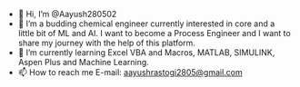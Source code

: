 - 👋 Hi, I’m @Aayush280502
- 👀 I’m a budding chemical engineer currently interested in core and a little bit of ML and AI. I want to become a Process Engineer and I want to share my journey with the help of this platform.
- 🌱 I’m currently learning Excel VBA and Macros, MATLAB, SIMULINK, Aspen Plus and Machine Learning.
- 📫 How to reach me E-mail: aayushrastogi2805@gmail.com

<!---
Aayush280502/Aayush280502 is a ✨ special ✨ repository because its `README.md` (this file) appears on your GitHub profile.
You can click the Preview link to take a look at your changes.
--->
